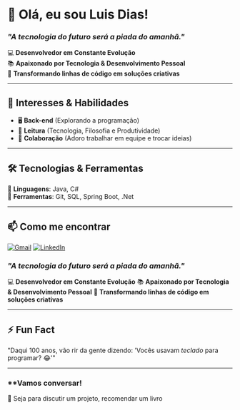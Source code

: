 # 👋 Olá, eu sou Luis Dias!  
### *"A tecnologia do futuro será a piada do amanhã."*  

💻 **Desenvolvedor em Constante Evolução**  
📚 **Apaixonado por Tecnologia & Desenvolvimento Pessoal**  
🚀 **Transformando linhas de código em soluções criativas**  

---

## 🌱 **Interesses & Habilidades**  
- 🖥️ **Back-end** (Explorando a programação)  
- 📖 **Leitura** (Tecnologia, Filosofia e Produtividade)  
- 🤝 **Colaboração** (Adoro trabalhar em equipe e trocar ideias)  

---

## 🛠️ **Tecnologias & Ferramentas**  
🔹 **Linguagens**: Java, C#    
🔹 **Ferramentas**: Git, SQL, Spring Boot, .Net

---

## 📫 **Como me encontrar**  
[![Gmail](https://img.shields.io/badge/Gmail-333333?style=for-the-badge&logo=gmail&logoColor=red)](mailto:luiscosta.official@gmail.com)
[![LinkedIn](https://img.shields.io/badge/LinkedIn-0077B5?style=for-the-badge&logo=linkedin&logoColor=white)](https://www.linkedin.com/in/luisdevhenrique/)
### *"A tecnologia do futuro será a piada do amanhã."*  

💻 **Desenvolvedor em Constante Evolução**
📚 **Apaixonado por Tecnologia & Desenvolvimento Pessoal**
🚀 **Transformando linhas de código em soluções criativas**  

---

## ⚡ **Fun Fact** 
"Daqui 100 anos, vão rir da gente dizendo: 'Vocês usavam *teclado* para programar? 😂'" 

---

### **Vamos conversar!  
💬 Seja para discutir um projeto, recomendar um livro  

